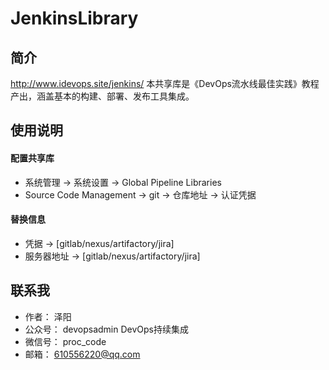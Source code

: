 # JenkinsLibrary



## 简介
http://www.idevops.site/jenkins/
本共享库是《DevOps流水线最佳实践》教程产出，涵盖基本的构建、部署、发布工具集成。





## 使用说明
#### 配置共享库
- 系统管理 -> 系统设置 -> Global Pipeline Libraries 
- Source Code Management -> git -> 仓库地址 -> 认证凭据

#### 替换信息
- 凭据 -> [gitlab/nexus/artifactory/jira]
- 服务器地址 -> [gitlab/nexus/artifactory/jira]
    




## 联系我
- 作者： 泽阳
- 公众号： devopsadmin   DevOps持续集成
- 微信号： proc_code
- 邮箱： 610556220@qq.com
